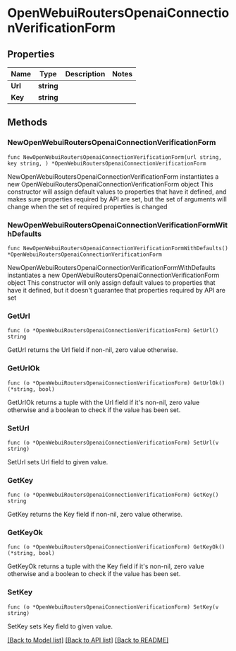 # OpenWebuiRoutersOpenaiConnectionVerificationForm

## Properties

Name | Type | Description | Notes
------------ | ------------- | ------------- | -------------
**Url** | **string** |  | 
**Key** | **string** |  | 

## Methods

### NewOpenWebuiRoutersOpenaiConnectionVerificationForm

`func NewOpenWebuiRoutersOpenaiConnectionVerificationForm(url string, key string, ) *OpenWebuiRoutersOpenaiConnectionVerificationForm`

NewOpenWebuiRoutersOpenaiConnectionVerificationForm instantiates a new OpenWebuiRoutersOpenaiConnectionVerificationForm object
This constructor will assign default values to properties that have it defined,
and makes sure properties required by API are set, but the set of arguments
will change when the set of required properties is changed

### NewOpenWebuiRoutersOpenaiConnectionVerificationFormWithDefaults

`func NewOpenWebuiRoutersOpenaiConnectionVerificationFormWithDefaults() *OpenWebuiRoutersOpenaiConnectionVerificationForm`

NewOpenWebuiRoutersOpenaiConnectionVerificationFormWithDefaults instantiates a new OpenWebuiRoutersOpenaiConnectionVerificationForm object
This constructor will only assign default values to properties that have it defined,
but it doesn't guarantee that properties required by API are set

### GetUrl

`func (o *OpenWebuiRoutersOpenaiConnectionVerificationForm) GetUrl() string`

GetUrl returns the Url field if non-nil, zero value otherwise.

### GetUrlOk

`func (o *OpenWebuiRoutersOpenaiConnectionVerificationForm) GetUrlOk() (*string, bool)`

GetUrlOk returns a tuple with the Url field if it's non-nil, zero value otherwise
and a boolean to check if the value has been set.

### SetUrl

`func (o *OpenWebuiRoutersOpenaiConnectionVerificationForm) SetUrl(v string)`

SetUrl sets Url field to given value.


### GetKey

`func (o *OpenWebuiRoutersOpenaiConnectionVerificationForm) GetKey() string`

GetKey returns the Key field if non-nil, zero value otherwise.

### GetKeyOk

`func (o *OpenWebuiRoutersOpenaiConnectionVerificationForm) GetKeyOk() (*string, bool)`

GetKeyOk returns a tuple with the Key field if it's non-nil, zero value otherwise
and a boolean to check if the value has been set.

### SetKey

`func (o *OpenWebuiRoutersOpenaiConnectionVerificationForm) SetKey(v string)`

SetKey sets Key field to given value.



[[Back to Model list]](../README.md#documentation-for-models) [[Back to API list]](../README.md#documentation-for-api-endpoints) [[Back to README]](../README.md)


